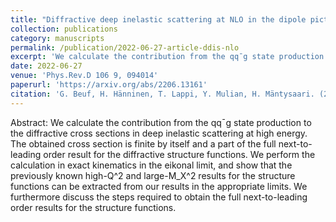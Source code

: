 ```yaml
---
title: "Diffractive deep inelastic scattering at NLO in the dipole picture: The qqg contribution"
collection: publications
category: manuscripts
permalink: /publication/2022-06-27-article-ddis-nlo
excerpt: 'We calculate the contribution from the qq¯g state production to the diffractive cross sections in deep inelastic scattering at high energy. The obtained cross section is finite by itself and a part of the full next-to-leading order result for the diffractive structure functions. We perform the calculation in exact kinematics in the eikonal limit, and show that the previously known high-Q2 and large MX2 results for the structure functions can be extracted from our results in the appropriate limits. We furthermore discuss the steps required to obtain the full next-to-leading order results for the structure functions.'
date: 2022-06-27
venue: 'Phys.Rev.D 106 9, 094014'
paperurl: 'https://arxiv.org/abs/2206.13161'
citation: 'G. Beuf, H. Hänninen, T. Lappi, Y. Mulian, H. Mäntysaari. (2022). &quot;Diffractive deep inelastic scattering at NLO in the dipole picture: The qqg contribution&quot;, <i>Phys.Rev.D</i>. 106 (2022) 9, 094014.'
---
```


Abstract: We calculate the contribution from the qq¯g state production to the diffractive cross sections in deep inelastic scattering at high energy. The obtained cross section is finite by itself and a part of the full next-to-leading order result for the diffractive structure functions. We perform the calculation in exact kinematics in the eikonal limit, and show that the previously known high-Q^2 and large-M_X^2 results for the structure functions can be extracted from our results in the appropriate limits. We furthermore discuss the steps required to obtain the full next-to-leading order results for the structure functions.